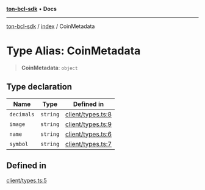 [**ton-bcl-sdk**](../../README.md) • **Docs**

***

[ton-bcl-sdk](../../README.md) / [index](../README.md) / CoinMetadata

# Type Alias: CoinMetadata

> **CoinMetadata**: `object`

## Type declaration

| Name | Type | Defined in |
| ------ | ------ | ------ |
| `decimals` | `string` | [client/types.ts:8](https://github.com/ton-fun-tech/ton-bcl-sdk/blob/7c79deee0843005cc270344ad3ec486e60aeccd9/src/client/types.ts#L8) |
| `image` | `string` | [client/types.ts:9](https://github.com/ton-fun-tech/ton-bcl-sdk/blob/7c79deee0843005cc270344ad3ec486e60aeccd9/src/client/types.ts#L9) |
| `name` | `string` | [client/types.ts:6](https://github.com/ton-fun-tech/ton-bcl-sdk/blob/7c79deee0843005cc270344ad3ec486e60aeccd9/src/client/types.ts#L6) |
| `symbol` | `string` | [client/types.ts:7](https://github.com/ton-fun-tech/ton-bcl-sdk/blob/7c79deee0843005cc270344ad3ec486e60aeccd9/src/client/types.ts#L7) |

## Defined in

[client/types.ts:5](https://github.com/ton-fun-tech/ton-bcl-sdk/blob/7c79deee0843005cc270344ad3ec486e60aeccd9/src/client/types.ts#L5)
